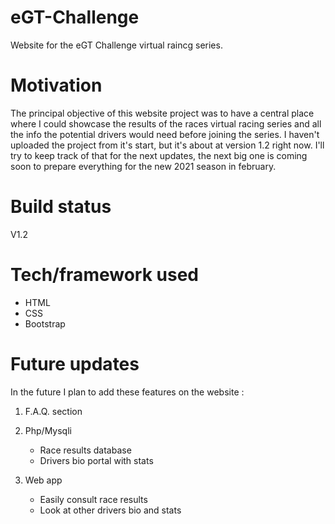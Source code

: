 # eGT-Challenge

Website for the eGT Challenge virtual raincg series.

# Motivation

The principal objective of this website project was to have a central place where I could showcase the results of the races virtual racing series and all the info the potential drivers would need before joining the series. I haven't uploaded the project from it's start, but it's about at version 1.2 right now. I'll try to keep track of that for the next updates, the next big one is coming soon to prepare everything for the new 2021 season in february.

# Build status

V1.2

# Tech/framework used

- HTML
- CSS
- Bootstrap

# Future updates

In the future I plan to add these features on the website : 

1. F.A.Q. section

2. Php/Mysqli
   - Race results database
   - Drivers bio portal with stats
   
3. Web app
   - Easily consult race results
   - Look at other drivers bio and stats
